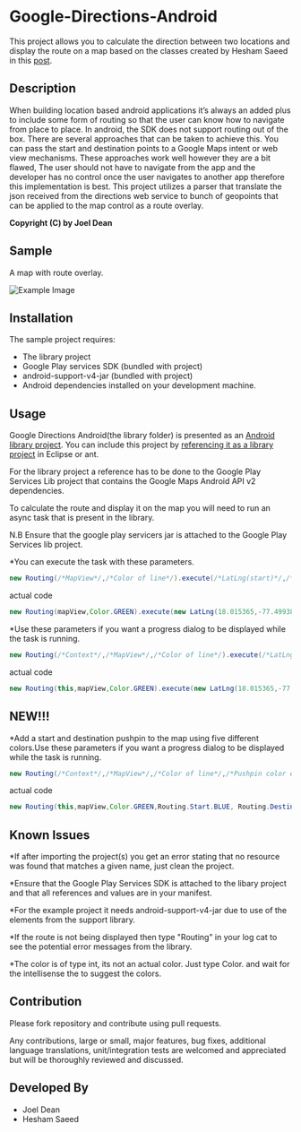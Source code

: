 Google-Directions-Android
=========================

This project allows you to  calculate the direction between two locations and display the route on a map based on the 
classes created by Hesham Saeed in this [post](http://stackoverflow.com/questions/11745314/why-retrieving-google-directions-for-android-using-kml-data-is-not-working-anymo/11745316#11745316).

Description
-----------

When building location based android applications it’s always an added plus to include some form of routing so that the user can know how to navigate from place to place. In android, the SDK does not support routing out of the box. There are several approaches that can be taken to achieve this.  You can pass the start and destination points to a Google Maps intent or web view mechanisms. These approaches work well however they are a bit flawed, The user should not have to navigate from the app and the developer has no control once the user navigates to another app therefore  this implementation is best. This project utilizes a parser that translate the json received from the directions web service to bunch of geopoints that can be applied to the map control as a route overlay.

<b>Copyright (C) by Joel Dean</b>

Sample
------

A map with route overlay.

![Example Image][1]


Installation
------------

The sample project requires:

* The library project
* Google Play services SDK (bundled with project)
* android-support-v4-jar (bundled with project)
* Android dependencies installed on your development machine.

Usage
-----

Google Directions Android(the library folder) is presented as an [Android library project](http://developer.android.com/guide/developing/projects/projects-eclipse.html).
You can include this project by [referencing it as a library project](http://developer.android.com/guide/developing/projects/projects-eclipse.html#ReferencingLibraryProject) in Eclipse or ant.

For the library project a reference has to be done to the Google Play Services Lib project that contains the Google Maps Android API v2 dependencies.

To calculate the route and display it on the map you will need to run an async task that is present in the library.

N.B  Ensure that the google play servicers jar is attached to the Google Play Services lib project.


*You can execute the task with these parameters.

``` java
new Routing(/*MapView*/,/*Color of line*/).execute(/*LatLng(start)*/,/*LatLng(destination)*/);
```

actual code 
``` java
new Routing(mapView,Color.GREEN).execute(new LatLng(18.015365,-77.499382), new LatLng(18.012590,-77.500659));
```

*Use these parameters if you want a progress dialog to be displayed while the task is running. 

``` java
new Routing(/*Context*/,/*MapView*/,/*Color of line*/).execute(/*LatLng(start)*/,/*LatLng(destination)*/);
```

actual code 
``` java
new Routing(this,mapView,Color.GREEN).execute(new LatLng(18.015365,-77.499382), new LatLng(18.012590,-77.500659));
```


NEW!!!
------------
*Add a start and destination pushpin to the map using five different colors.Use these parameters if you want a progress dialog to be displayed while the task is running. 

``` java
new Routing(/*Context*/,/*MapView*/,/*Color of line*/,/*Pushpin color enum*/,/*Pushpin color enum*/ ).execute(/*LatLng(start)*/,/*LatLng(destination)*/);
```

actual code 
``` java
new Routing(this,mapView,Color.GREEN,Routing.Start.BLUE, Routing.Destination.ORANGE).execute(new LatLng(18.015365,-77.499382), new LatLng(18.012590,-77.500659));
```
Known Issues
------------
*If after importing the project(s) you get an error stating that no resource was found that matches a given name,
just clean the project.

*Ensure that the Google Play Services SDK is attached to the libary project and that all references and values are in your manifest.

*For the example project it needs android-support-v4-jar due to use of the elements from the support library.

*If the route is not being displayed then type "Routing" in your log cat to see the potential error messages from the library.

*The color is of type int, its not an actual color. Just type Color. and wait for the intellisense the to suggest the colors.

Contribution
------------

Please fork  repository and contribute using pull requests.

Any contributions, large or small, major features, bug fixes, additional language translations, unit/integration tests are welcomed and appreciated but will be thoroughly reviewed and discussed.

Developed By
------------
* Joel Dean 
* Hesham Saeed


[1]:http://i41.tinypic.com/2dw97r7.jpg
